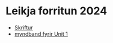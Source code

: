 # Leikja forritun 2024
 
- [Skriftur](/Verkefni%201/Skriftur/)
- [myndband fyrir Unit 1](https://drive.google.com/file/d/17j0ui5Mo1hAz_-ejr8D9DFwdVGBKEhOU/view?usp=sharing)